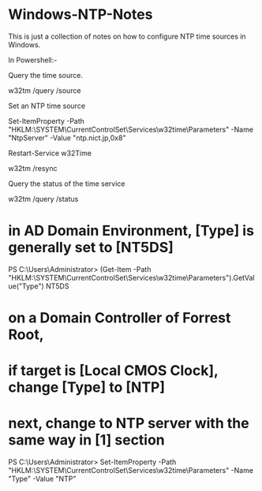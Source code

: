 # Windows-NTP-Notes

This is just a collection of notes on how to configure NTP time sources in Windows.

In Powershell:-

Query the time source.

w32tm /query /source 


Set an NTP time source

Set-ItemProperty -Path "HKLM:\SYSTEM\CurrentControlSet\Services\w32time\Parameters" -Name "NtpServer" -Value "ntp.nict.jp,0x8" 

Restart-Service w32Time 

w32tm /resync


Query the status of the time service

w32tm /query /status 

# in AD Domain Environment, [Type] is generally set to [NT5DS]
PS C:\Users\Administrator> (Get-Item -Path "HKLM:\SYSTEM\CurrentControlSet\Services\w32time\Parameters").GetValue("Type") 
NT5DS

# on a Domain Controller of Forrest Root,
# if target is [Local CMOS Clock], change [Type] to [NTP]
# next, change to NTP server with the same way in [1] section
PS C:\Users\Administrator> Set-ItemProperty -Path "HKLM:\SYSTEM\CurrentControlSet\Services\w32time\Parameters" -Name "Type" -Value "NTP" 
